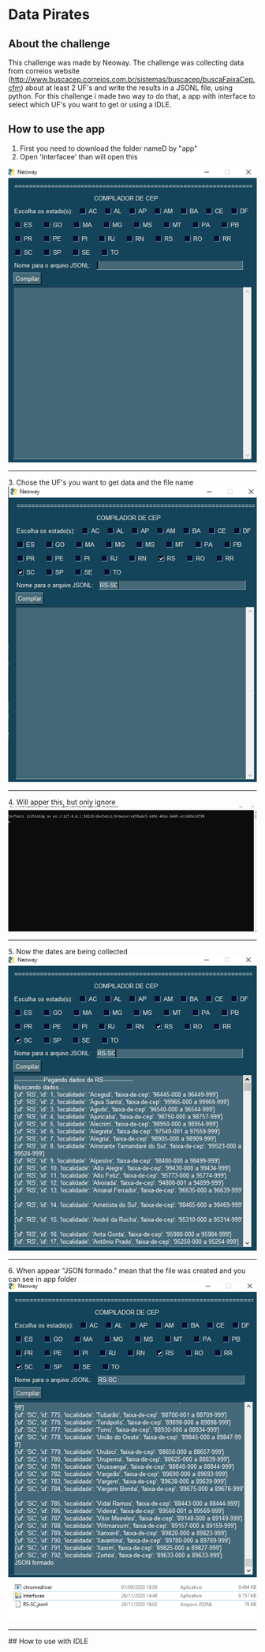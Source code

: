 # Data Pirates
##  About the challenge
 This challenge was made by Neoway. The challenge was collecting data from correios website (http://www.buscacep.correios.com.br/sistemas/buscacep/buscaFaixaCep.cfm) about at least 2 UF's and write the results in a JSONL file, using python. For this challenge i made two way to do that, a app with interface to select which UF's you want to get or using a IDLE.
 ## How to use the app
  1. First you need to download the folder nameD by "app"
  2. Open 'Interfacee' than will open this
  <img alt="IMG1" title="IMG1"  src="IMG1.png">
<hr>
  3. Chose the UF's you want to get data and the file name
  <img alt="IMG2" title="IMG2"  src="IMG2.png">
<hr>
  4. Will apper this, but only ignore
  <img alt="IMG3" title="IMG3"  src="IMG3.png">
<hr>
  5. Now the dates are being collected
  <img alt="IMG4" title="IMG4"  src="IMG4.png">
<hr>
  6. When appear "JSON formado." mean that the file was created and you can see in app folder
  <img alt="IMG5" title="IMG5"  src="IMG5.png">
  <img alt="IMG6" title="IMG6"  src="IMG6.png">
<hr>
 ## How to use with IDLE
